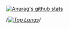 [![Anurag's github stats](https://github-readme-stats.vercel.app/api?username=leeseojune53)](https://github.com/anuraghazra/github-readme-stats)

/*[![Top Langs](https://github-readme-stats.vercel.app/api/top-langs/?username=leeseojune53)](https://github.com/anuraghazra/github-readme-stats)*/
